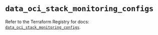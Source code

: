 # `data_oci_stack_monitoring_configs`

Refer to the Terraform Registry for docs: [`data_oci_stack_monitoring_configs`](https://registry.terraform.io/providers/oracle/oci/7.19.0/docs/data-sources/stack_monitoring_configs).
